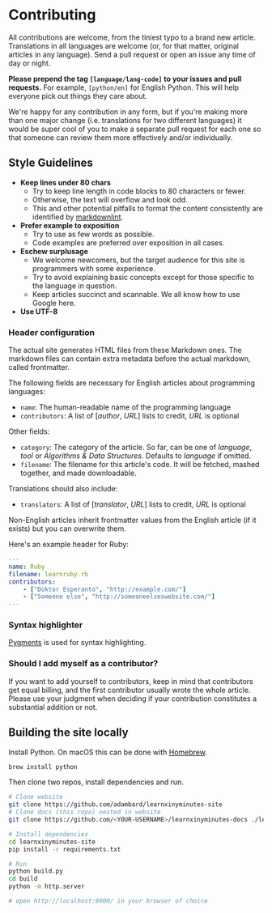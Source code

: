 # Contributing

All contributions are welcome, from the tiniest typo to a brand new article.
Translations in all languages are welcome (or, for that matter, original
articles in any language). Send a pull request or open an issue any time of day
or night.

**Please prepend the tag `[language/lang-code]` to your issues and pull
requests.** For example, `[python/en]` for English Python. This will help
everyone pick out things they care about.

We're happy for any contribution in any form, but if you're making more than one
major change (i.e. translations for two different languages) it would be super
cool of you to make a separate pull request for each one so that someone can
review them more effectively and/or individually.

## Style Guidelines

* **Keep lines under 80 chars**
  * Try to keep line length in code blocks to 80 characters or fewer.
  * Otherwise, the text will overflow and look odd.
  * This and other potential pitfalls to format the content consistently are
     identified by [markdownlint](https://github.com/markdownlint/markdownlint).
* **Prefer example to exposition**
  * Try to use as few words as possible.
  * Code examples are preferred over exposition in all cases.
* **Eschew surplusage**
  * We welcome newcomers, but the target audience for this site is programmers
     with some experience.
  * Try to avoid explaining basic concepts except for those specific to the
     language in question.
   * Keep articles succinct and scannable. We all know how to use Google here.
* **Use UTF-8**

### Header configuration

The actual site generates HTML files from these Markdown ones.
The markdown files can contain extra metadata before the actual markdown,
called frontmatter.

The following fields are necessary for English articles about programming
languages:

* `name`: The human-readable name of the programming language
* `contributors`: A list of [*author*, *URL*] lists to credit, *URL* is optional

Other fields:

* `category`: The category of the article. So far, can be one of *language*,
  *tool* or *Algorithms & Data Structures*. Defaults to *language* if omitted.
* `filename`: The filename for this article's code. It will be fetched, mashed
  together, and made downloadable.

Translations should also include:

* `translators`: A list of [*translator*, *URL*] lists to credit, *URL* is optional

Non-English articles inherit frontmatter values from the English article (if it exists)
but you can overwrite them.

Here's an example header for Ruby:

```yaml
---
name: Ruby
filename: learnruby.rb
contributors:
    - ["Doktor Esperanto", "http://example.com/"]
    - ["Someone else", "http://someoneelseswebsite.com/"]
---
```

### Syntax highlighter

[Pygments](https://pygments.org/languages/) is used for syntax highlighting.

### Should I add myself as a contributor?

If you want to add yourself to contributors, keep in mind that contributors get
equal billing, and the first contributor usually wrote the whole article. Please
use your judgment when deciding if your contribution constitutes a substantial
addition or not.

## Building the site locally

Install Python. On macOS this can be done with [Homebrew](https://brew.sh/).

```sh
brew install python
```

Then clone two repos, install dependencies and run.

```sh
# Clone website
git clone https://github.com/adambard/learnxinyminutes-site
# Clone docs (this repo) nested in website
git clone https://github.com/<YOUR-USERNAME>/learnxinyminutes-docs ./learnxinyminutes-site/source/docs/

# Install dependencies
cd learnxinyminutes-site
pip install -r requirements.txt

# Run
python build.py
cd build
python -m http.server

# open http://localhost:8000/ in your browser of choice
```
